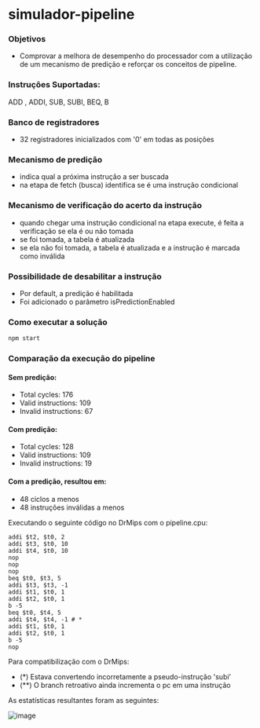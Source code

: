 # simulador-pipeline

### Objetivos  
- Comprovar a melhora de desempenho do processador com a utilização de um mecanismo de predição e reforçar os conceitos de pipeline.

### Instruções Suportadas:

ADD , ADDI, SUB, SUBI, BEQ, B

### Banco de registradores
- 32 registradores inicializados com '0' em todas as posições

### Mecanismo de predição
- indica qual a próxima instrução a ser buscada
- na etapa de fetch (busca) identifica se é uma instrução condicional

### Mecanismo de verificação do acerto da instrução
- quando chegar uma instrução condicional na etapa execute, é feita a verificação se ela é ou não tomada
- se foi tomada, a tabela é atualizada
- se ela não foi tomada, a tabela é atualizada e a instrução é marcada como inválida

### Possibilidade de desabilitar a instrução
- Por default, a predição é habilitada
- Foi adicionado o parâmetro isPredictionEnabled

### Como executar a solução

```sh
npm start
```

### Comparação da execução do pipeline

#### Sem predição:
- Total cycles: 176
- Valid instructions: 109
- Invalid instructions: 67

#### Com predição:
- Total cycles: 128
- Valid instructions: 109
- Invalid instructions: 19

#### Com a predição, resultou em:
- 48 ciclos a menos
- 48 instruções inválidas a menos

Executando o seguinte código no DrMips com o pipeline.cpu:

```addi $t1, $t0, 1
addi $t2, $t0, 2
addi $t3, $t0, 10
addi $t4, $t0, 10
nop
nop
nop
beq $t0, $t3, 5
addi $t3, $t3, -1
addi $t1, $t0, 1
addi $t2, $t0, 1
b -5
beq $t0, $t4, 5
addi $t4, $t4, -1 # *
addi $t1, $t0, 1
addi $t2, $t0, 1
b -5
nop
```
Para compatibilização com o DrMips:
- (*) Estava convertendo incorretamente a pseudo-instrução 'subi'
- (**) O branch retroativo ainda incrementa o pc em uma instrução

As estatísticas resultantes foram as seguintes:

![image](https://user-images.githubusercontent.com/72985725/137024000-a2cb290e-b253-4502-b28b-0939c2e5e6df.png)

